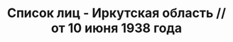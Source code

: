 ---
title: Список лиц - Иркутская область // от 10 июня 1938 года
description: РГАСПИ, ф.17, т.9, оп.171, дело 417, лист 127
images:
- /disk/pictures/v09/17-171-417-127.jpg
- /disk/pictures/v09/17-171-417-128.jpg
- /disk/pictures/v09/17-171-417-129.jpg
- /disk/pictures/v09/17-171-417-130.jpg
- /disk/pictures/v09/17-171-417-131.jpg
- /disk/pictures/v09/17-171-417-132.jpg
---